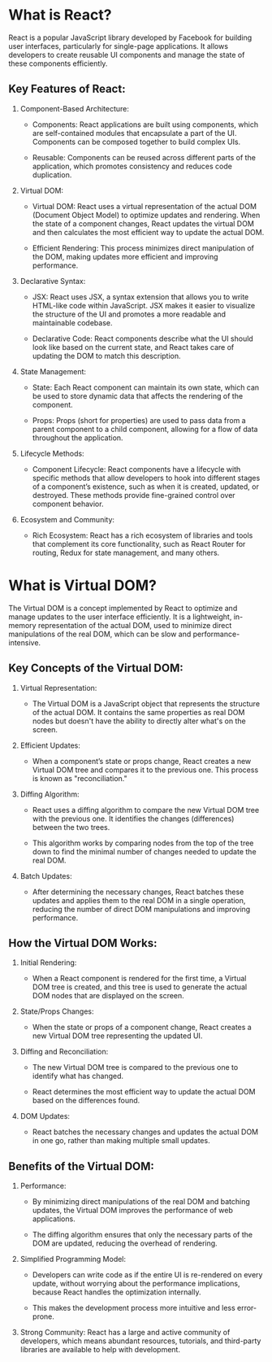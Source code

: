 # What is React?

React is a popular JavaScript library developed by Facebook for building user interfaces, particularly for single-page applications. It allows developers to create reusable UI components and manage the state of these components efficiently.

## Key Features of React:

1. Component-Based Architecture:

    - Components: React applications are built using components, which are self-contained modules that encapsulate a part of the UI. Components can be composed together to build complex UIs.

    - Reusable: Components can be reused across different parts of the application, which promotes consistency and reduces code duplication.

2. Virtual DOM:

    - Virtual DOM: React uses a virtual representation of the actual DOM (Document Object Model) to optimize updates and rendering. When the state of a component changes, React updates the virtual DOM and then calculates        the most efficient way to update the actual DOM.

    - Efficient Rendering: This process minimizes direct manipulation of the DOM, making updates more efficient and improving performance.

3. Declarative Syntax:

    - JSX: React uses JSX, a syntax extension that allows you to write HTML-like code within JavaScript. JSX makes it easier to visualize the structure of the UI and promotes a more readable and maintainable codebase.

    - Declarative Code: React components describe what the UI should look like based on the current state, and React takes care of updating the DOM to match this description.

4. State Management:

    - State: Each React component can maintain its own state, which can be used to store dynamic data that affects the rendering of the component.

    - Props: Props (short for properties) are used to pass data from a parent component to a child component, allowing for a flow of data throughout the application.

5. Lifecycle Methods:

    - Component Lifecycle: React components have a lifecycle with specific methods that allow developers to hook into different stages of a component’s existence, such as when it is created, updated, or destroyed. These         methods provide fine-grained control over component behavior.

6. Ecosystem and Community:

    - Rich Ecosystem: React has a rich ecosystem of libraries and tools that complement its core functionality, such as React Router for routing, Redux for state management, and many others.

# What is Virtual DOM?

The Virtual DOM is a concept implemented by React to optimize and manage updates to the user interface efficiently. It is a lightweight, in-memory representation of the actual DOM, used to minimize direct manipulations of the real DOM, which can be slow and performance-intensive.

## Key Concepts of the Virtual DOM:

1. Virtual Representation:

    - The Virtual DOM is a JavaScript object that represents the structure of the actual DOM. It contains the same properties as real DOM nodes but doesn't have the ability to directly alter what's on the screen.

2. Efficient Updates:

    - When a component’s state or props change, React creates a new Virtual DOM tree and compares it to the previous one. This process is known as "reconciliation."

3. Diffing Algorithm:

    - React uses a diffing algorithm to compare the new Virtual DOM tree with the previous one. It identifies the changes (differences) between the two trees.

    - This algorithm works by comparing nodes from the top of the tree down to find the minimal number of changes needed to update the real DOM.

4. Batch Updates:

    - After determining the necessary changes, React batches these updates and applies them to the real DOM in a single operation, reducing the number of direct DOM manipulations and improving performance.

## How the Virtual DOM Works:

1. Initial Rendering:

    - When a React component is rendered for the first time, a Virtual DOM tree is created, and this tree is used to generate the actual DOM nodes that are displayed on the screen.

2. State/Props Changes:

    - When the state or props of a component change, React creates a new Virtual DOM tree representing the updated UI.

3. Diffing and Reconciliation:

    - The new Virtual DOM tree is compared to the previous one to identify what has changed.

    - React determines the most efficient way to update the actual DOM based on the differences found.

4. DOM Updates:

    - React batches the necessary changes and updates the actual DOM in one go, rather than making multiple small updates.

## Benefits of the Virtual DOM:

1. Performance:

    - By minimizing direct manipulations of the real DOM and batching updates, the Virtual DOM improves the performance of web applications.

    - The diffing algorithm ensures that only the necessary parts of the DOM are updated, reducing the overhead of rendering.

2. Simplified Programming Model:

    - Developers can write code as if the entire UI is re-rendered on every update, without worrying about the performance implications, because React handles the optimization internally.

    - This makes the development process more intuitive and less error-prone.

3. Strong Community: React has a large and active community of developers, which means abundant resources, tutorials, and third-party libraries are available to help with development.
